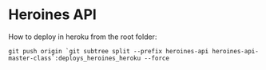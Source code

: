 # Heroines API

How to deploy in heroku from the root folder:

```
git push origin `git subtree split --prefix heroines-api heroines-api-master-class`:deploys_heroines_heroku --force
```
